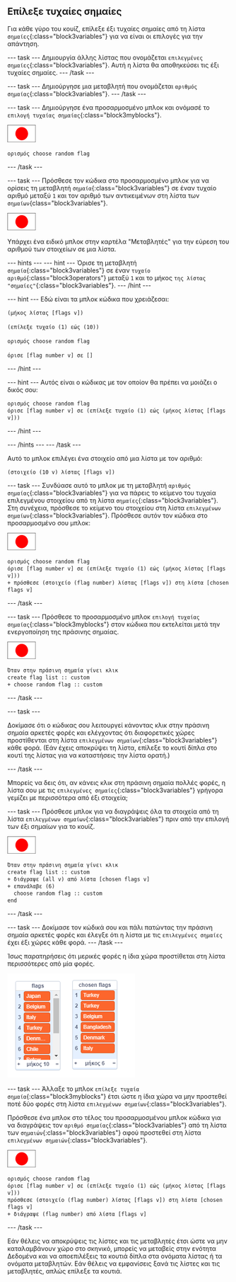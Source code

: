 ## Επίλεξε τυχαίες σημαίες

Για κάθε γύρο του κουίζ, επίλεξε έξι τυχαίες σημαίες από τη λίστα `σημαίες`{:class="block3variables"} για να είναι οι επιλογές για την απάντηση.

--- task --- Δημιουργία άλλης λίστας που ονομάζεται `επιλεγμένες σημαίες`{:class="block3variables"}. Αυτή η λίστα θα αποθηκεύσει τις έξι τυχαίες σημαίες. --- /task ---

--- task --- Δημιούργησε μια μεταβλητή που ονομάζεται `αριθμός σημαίας`{:class="block3variables"}. --- /task ---

--- task --- Δημιούργησε ένα προσαρμοσμένο μπλοκ και ονόμασέ το `επιλογή τυχαίας σημαίας`{:class="block3myblocks"}.

![Αντικείμενο σημαίας](images/flag-sprite.png)

```blocks3
ορισμός choose random flag
```

--- /task ---

--- task --- Πρόσθεσε τον κώδικα στο προσαρμοσμένο μπλοκ για να ορίσεις τη μεταβλητή `σημαία`{:class="block3variables"} σε έναν τυχαίο αριθμό μεταξύ `1` και τον αριθμό των αντικειμένων στη λίστα των `σημαίων`{class="block3variables"}.

![Αντικείμενο σημαίας](images/flag-sprite.png)

Υπάρχει ένα ειδικό μπλοκ στην καρτέλα "Μεταβλητές" για την εύρεση του αριθμού των στοιχείων σε μια λίστα.

--- hints ---
 --- hint --- Όρισε τη μεταβλητή `σημαία`{:class="block3variables"} σε έναν `τυχαίο αριθμό`{:class="block3operators"} μεταξύ `1` και το μήκος `της λίστας "σημαίες"`{:class="block3variables"}.
--- /hint ---


--- hint --- Εδώ είναι τα μπλοκ κώδικα που χρειάζεσαι:

```blocks3
(μήκος λίστας [flags v])

(επίλεξε τυχαίο (1) εώς (10))

ορισμός choose random flag

όρισε [flag number v] σε []
```

--- /hint ---

--- hint --- Αυτός είναι ο κώδικας με τον οποίον θα πρέπει να μοιάζει ο δικός σου:

```blocks3
ορισμός choose random flag
όρισε [flag number v] σε (επίλεξε τυχαίο (1) εώς (μήκος λίστας [flags v]))
```

--- /hint ---

--- /hints --- --- /task ---

Αυτό το μπλοκ επιλέγει ένα στοιχείο από μια λίστα με τον αριθμό:

```blocks3
(στοιχείο (10 v) λίστας [flags v])
```

--- task --- Συνδύασε αυτό το μπλοκ με τη μεταβλητή `αριθμός σημαίας`{:class="block3variables"} για να πάρεις το κείμενο του τυχαία επιλεγμένου στοιχείου από τη λίστα `σημαίες`{:class="block3variables"}. Στη συνέχεια, πρόσθεσε το κείμενο του στοιχείου στη λίστα `επιλεγμένων σημαίων`{:class="block3variables"}. Πρόσθεσε αυτόν τον κώδικα στο προσαρμοσμένο σου μπλοκ:

![Αντικείμενο σημαίας](images/flag-sprite.png)

```blocks3
ορισμός choose random flag
όρισε [flag number v] σε (επίλεξε τυχαίο (1) εώς (μήκος λίστας [flags v]))
+ πρόσθεσε (στοιχείο (flag number) λίστας [flags v]) στη λίστα [chosen flags v]
```

--- /task ---

--- task --- Πρόσθεσε το προσαρμοσμένο μπλοκ `επιλογή τυχαίας σημαίας`{:class="block3myblocks"} στον κώδικα που εκτελείται μετά την ενεργοποίηση της πράσινης σημαίας.

![Αντικείμενο σημαίας](images/flag-sprite.png)

```blocks3
Όταν στην πράσινη σημαία γίνει κλικ
create flag list :: custom
+ choose random flag :: custom
```

--- /task ---

--- task ---

Δοκίμασε ότι ο κώδικας σου λειτουργεί κάνοντας κλικ στην πράσινη σημαία αρκετές φορές και ελέγχοντας ότι διαφορετικές χώρες προστίθενται στη λίστα `επιλεγμένων σημαίων`{:class="block3variables"} κάθε φορά. (Εάν έχεις αποκρύψει τη λίστα, επίλεξε το κουτί δίπλα στο κουτί της λίστας για να καταστήσεις την λίστα ορατή.)

--- /task ---

Μπορείς να δεις ότι, αν κάνεις κλικ στη πράσινη σημαία πολλές φορές, η λίστα σου με τις `επιλεγμένες σημαίες`{:class="block3variables"} γρήγορα γεμίζει με περισσότερα από έξι στοιχεία;

--- task --- Πρόσθεσε μπλοκ για να διαγράψεις όλα τα στοιχεία από τη λίστα `επιλεγμένων σημαίων`{:class="block3variables"} πριν από την επιλογή των έξι σημαίων για το κουίζ.

![Αντικείμενο σημαίας](images/flag-sprite.png)

```blocks3
Όταν στην πράσινη σημαία γίνει κλικ
create flag list :: custom
+ διάγραψε (all v) από λίστα [chosen flags v]
+ επανάλαβε (6) 
  choose random flag :: custom
end
```

--- /task ---

--- task --- Δοκίμασε τον κώδικά σου και πάλι πατώντας την πράσινη σημαία αρκετές φορές και έλεγξε ότι η λίστα με τις `επιλεγμένες σημαίες` έχει έξι χώρες κάθε φορά. --- /task ---

Ίσως παρατηρήσεις ότι μερικές φορές η ίδια χώρα προστίθεται στη λίστα περισσότερες από μία φορές.

![Διπλές χώρες](images/duplicate-countries.png)

--- task --- Άλλαξε το μπλοκ `επίλεξε τυχαία σημαία`{:class="block3myblocks"} έτσι ώστε η ίδια χώρα να μην προστεθεί ποτέ δύο φορές στη λίστα `επιλεγμένων σημαίων`{:class="block3variables"}.

Πρόσθεσε ένα μπλοκ στο τέλος του προσαρμοσμένου μπλοκ κώδικα για να διαγράψεις τον `αριθμό σημαίας`{:class="block3variables"} από τη λίστα των `σημαιών`{:class="block3variables"} αφού προστεθεί στη λίστα `επιλεγμένων σημαιών`{:class="block3variables"}.

![Αντικείμενο σημαίας](images/flag-sprite.png)

```blocks3
ορισμός choose random flag
όρισε [flag number v] σε (επίλεξε τυχαίο (1) εώς (μήκος λίστας [flags v]))
πρόσθεσε (στοιχείο (flag number) λίστας [flags v]) στη λίστα [chosen flags v]
+ διάγραψε (flag number) από λίστα [flags v]
```

--- /task ---

Εάν θέλεις να αποκρύψεις τις λίστες και τις μεταβλητές έτσι ώστε να μην καταλαμβάνουν χώρο στο σκηνικό, μπορείς να μεταβείς στην ενότητα Δεδομένα και να αποεπιλέξεις τα κουτιά δίπλα στα ονόματα λίστας ή τα ονόματα μεταβλητών. Εάν θέλεις να εμφανίσεις ξανά τις λίστες και τις μεταβλητές, απλώς επίλεξε τα κουτιά.